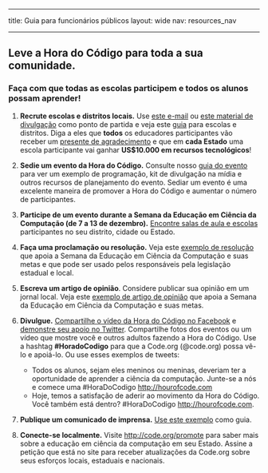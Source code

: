 * * *

title: Guia para funcionários públicos layout: wide nav: resources_nav

* * *

## Leve a Hora do Código para toda a sua comunidade.

### Faça com que todas as escolas participem e todos os alunos possam aprender!

  1. **Recrute escolas e distritos locais.** Use [este e-mail](<%= hoc_uri('/resources#sample-emails') %>) ou [este material de divulgação](<%= hoc_uri('/resources/stats') %>) como ponto de partida e veja este [guia](<%= hoc_uri('/resources/how-to') %>) para escolas e distritos. Diga a eles que **todos** os educadores participantes vão receber um [presente de agradecimento](<%= hoc_uri('/resources/how-to') %>) e que em **cada Estado** uma escola participante vai ganhar **US$10.000 em recursos tecnológicos**!

  2. **Sedie um evento da Hora do Código.** Consulte nosso [guia do evento](<%= hoc_uri('/resources/how-to-event') %>) para ver um exemplo de programação, kit de divulgação na mídia e outros recursos de planejamento do evento. Sediar um evento é uma excelente maneira de promover a Hora do Código e aumentar o número de participantes.

  3. **Participe de um evento durante a Semana da Educação em Ciência da Computação (de 7 a 13 de dezembro).** [Encontre salas de aula e escolas](<%= hoc_uri('/events') %>) participantes no seu distrito, cidade ou Estado.

  4. **Faça uma proclamação ou resolução.** Veja este [exemplo de resolução](<%= hoc_uri('resources/proclamation') %>) que apoia a Semana da Educação em Ciência da Computação e suas metas e que pode ser usado pelos responsáveis pela legislação estadual e local.

  5. **Escreva um artigo de opinião**. Considere publicar sua opinião em um jornal local. Veja este [exemplo de artigo de opinião](<%= hoc_uri('/resources/op-ed') %>) que apoia a Semana da Educação em Ciência da Computação e suas metas.

  6. **Divulgue.** [Compartilhe o vídeo da Hora do Código no Facebook](https://www.facebook.com/sharer/sharer.php?u=http%3A%2F%2Fhourofcode.com%2Fus) e [demonstre seu apoio no Twitter](https://twitter.com/intent/tweet?url=http%3A%2F%2Fhourofcode.com&text=I%27m%20participating%20in%20this%20year%27s%20%23HourOfCode%2C%20are%20you%3F%20%40codeorg&original_referer=https%3A%2F%2Fwww.google.com%2Furl%3Fq%3Dhttps%253A%252F%252Ftwitter.com%252Fshare%253Fhashtags%253D%2526amp%253Brelated%253Dcodeorg%2526amp%253Btext%253DI%252527m%252Bparticipating%252Bin%252Bthis%252Byear%252527s%252B%252523HourOfCode%25252C%252Bare%252Byou%25253F%252B%252540codeorg%2526amp%253Burl%253Dhttp%25253A%25252F%25252Fhourofcode.com%26sa%3DD%26sntz%3D1%26usg%3DAFQjCNE1GLTUbKZfMlEh9Aj5w0iswz6PYQ&related=codeorg&hashtags=). Compartilhe fotos dos eventos ou um vídeo que mostre você e outros adultos fazendo a Hora do Código. Use a hashtag **#HoradoCodigo** para que a Code.org (@code.org) possa vê-lo e apoiá-lo. Ou use esses exemplos de tweets:
    
      * Todos os alunos, sejam eles meninos ou meninas, deveriam ter a oportunidade de aprender a ciência da computação. Junte-se a nós e comece uma #HoraDoCodigo <http://hourofcode.com>
      * Hoje, temos a satisfação de aderir ao movimento da Hora do Código. Você também está dentro? #HoraDoCodigo <http://hourofcode.com>.   
          
        

  7. **Publique um comunicado de imprensa.** [Use este exemplo](<%= hoc_uri('/resources/official-press-release') %>) como guia.

  8. **Conecte-se localmente.** Visite <http://code.org/promote> para saber mais sobre a educação em ciência da computação em seu Estado. Assine a petição que está no site para receber atualizações da Code.org sobre seus esforços locais, estaduais e nacionais.